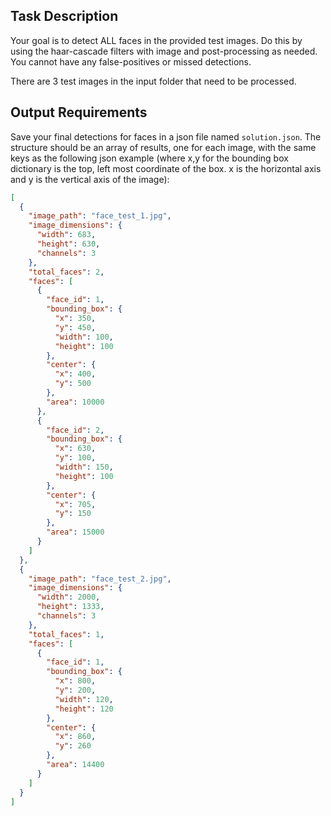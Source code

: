 ## Task Description
Your goal is to detect ALL faces in the provided test images. Do this by using the haar-cascade filters with image and post-processing as needed.
You cannot have any false-positives or missed detections.

There are 3 test images in the input folder that need to be processed.

## Output Requirements
Save your final detections for faces in a json file named `solution.json`.
The structure should be an array of results, one for each image, with the same keys as the following json example (where x,y for the bounding box dictionary is the top, left most coordinate of the box. x is the horizontal axis and y is the vertical axis of the image):

```json
[
  {
    "image_path": "face_test_1.jpg",
    "image_dimensions": {
      "width": 683,
      "height": 630,
      "channels": 3
    },
    "total_faces": 2,
    "faces": [
      {
        "face_id": 1,
        "bounding_box": {
          "x": 350,
          "y": 450,
          "width": 100,
          "height": 100
        },
        "center": {
          "x": 400,
          "y": 500
        },
        "area": 10000
      },
      {
        "face_id": 2,
        "bounding_box": {
          "x": 630,
          "y": 100,
          "width": 150,
          "height": 100
        },
        "center": {
          "x": 705,
          "y": 150
        },
        "area": 15000
      }
    ]
  },
  {
    "image_path": "face_test_2.jpg",
    "image_dimensions": {
      "width": 2000,
      "height": 1333,
      "channels": 3
    },
    "total_faces": 1,
    "faces": [
      {
        "face_id": 1,
        "bounding_box": {
          "x": 800,
          "y": 200,
          "width": 120,
          "height": 120
        },
        "center": {
          "x": 860,
          "y": 260
        },
        "area": 14400
      }
    ]
  }
]
```